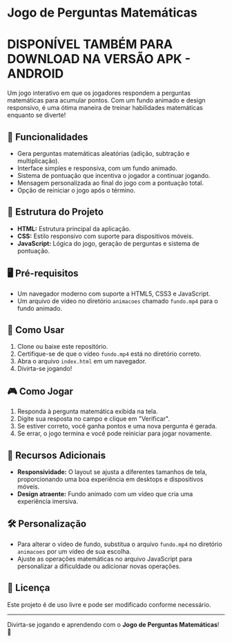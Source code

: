 # Jogo de Perguntas Matemáticas
# DISPONÍVEL TAMBÉM PARA DOWNLOAD NA VERSÃO APK - ANDROID

Um jogo interativo em que os jogadores respondem a perguntas matemáticas para acumular pontos. Com um fundo animado e design responsivo, é uma ótima maneira de treinar habilidades matemáticas enquanto se diverte!

## 🚀 Funcionalidades

- Gera perguntas matemáticas aleatórias (adição, subtração e multiplicação).
- Interface simples e responsiva, com um fundo animado.
- Sistema de pontuação que incentiva o jogador a continuar jogando.
- Mensagem personalizada ao final do jogo com a pontuação total.
- Opção de reiniciar o jogo após o término.

## 📂 Estrutura do Projeto

- **HTML:** Estrutura principal da aplicação.
- **CSS:** Estilo responsivo com suporte para dispositivos móveis.
- **JavaScript:** Lógica do jogo, geração de perguntas e sistema de pontuação.

## 🖥️ Pré-requisitos

- Um navegador moderno com suporte a HTML5, CSS3 e JavaScript.
- Um arquivo de vídeo no diretório `animacoes` chamado `fundo.mp4` para o fundo animado.

## 📜 Como Usar

1. Clone ou baixe este repositório.
2. Certifique-se de que o vídeo `fundo.mp4` está no diretório correto.
3. Abra o arquivo `index.html` em um navegador.
4. Divirta-se jogando!

## 🎮 Como Jogar

1. Responda à pergunta matemática exibida na tela.
2. Digite sua resposta no campo e clique em "Verificar".
3. Se estiver correto, você ganha pontos e uma nova pergunta é gerada.
4. Se errar, o jogo termina e você pode reiniciar para jogar novamente.

## 🌟 Recursos Adicionais

- **Responsividade:** O layout se ajusta a diferentes tamanhos de tela, proporcionando uma boa experiência em desktops e dispositivos móveis.
- **Design atraente:** Fundo animado com um vídeo que cria uma experiência imersiva.

## 🛠️ Personalização

- Para alterar o vídeo de fundo, substitua o arquivo `fundo.mp4` no diretório `animacoes` por um vídeo de sua escolha.
- Ajuste as operações matemáticas no arquivo JavaScript para personalizar a dificuldade ou adicionar novas operações.

## 📜 Licença

Este projeto é de uso livre e pode ser modificado conforme necessário.

---

Divirta-se jogando e aprendendo com o **Jogo de Perguntas Matemáticas**! 🎉
